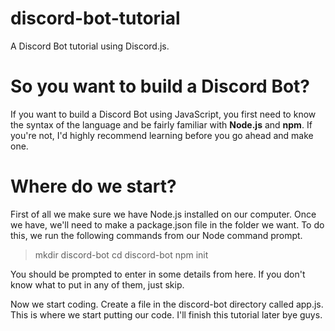 # discord-bot-tutorial
A Discord Bot tutorial using Discord.js.


# So you want to build a Discord Bot?

If you want to build a Discord Bot using JavaScript, you first need to know the syntax of the language and be fairly familiar with **Node.js** and **npm**. If you're not, I'd highly recommend learning before you go ahead and make one.

# Where do we start?

First of all we make sure we have Node.js installed on our computer. Once we have, we'll need to make a package.json file in the folder we want. To do this, we run the following commands from our Node command prompt.

> mkdir discord-bot
> cd discord-bot
> npm init

You should be prompted to enter in some details from here. If you don't know what to put in any of them, just skip.

Now we start coding. Create a file in the discord-bot directory called app.js. This is where we start putting our code. I'll finish this tutorial later bye guys.

